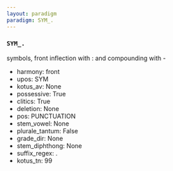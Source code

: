 ```yaml
---
layout: paradigm
paradigm: SYM_.
---
```

### ` SYM_. `

symbols, front inflection with : and compounding with -
* harmony: front
* upos: SYM
* kotus_av: None
* possessive: True
* clitics: True
* deletion: None
* pos: PUNCTUATION
* stem_vowel: None
* plurale_tantum: False
* grade_dir: None
* stem_diphthong: None
* suffix_regex: .
* kotus_tn: 99

